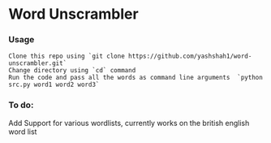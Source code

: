 # Word Unscrambler
### Usage
	Clone this repo using `git clone https://github.com/yashshah1/word-unscrambler.git`
	Change directory using `cd` command
	Run the code and pass all the words as command line arguments  `python src.py word1 word2 word3`
### To do:
Add Support for various wordlists, currently works on the british english word list

